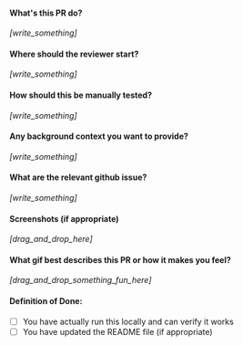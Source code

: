 #### What's this PR do?

_[write_something]_

#### Where should the reviewer start?

_[write_something]_

#### How should this be manually tested?

_[write_something]_

#### Any background context you want to provide?

_[write_something]_

#### What are the relevant github issue?

_[write_something]_

#### Screenshots (if appropriate)

_[drag_and_drop_here]_

#### What gif best describes this PR or how it makes you feel?

_[drag_and_drop_something_fun_here]_

#### Definition of Done:

- [ ] You have actually run this locally and can verify it works
- [ ] You have updated the README file (if appropriate)